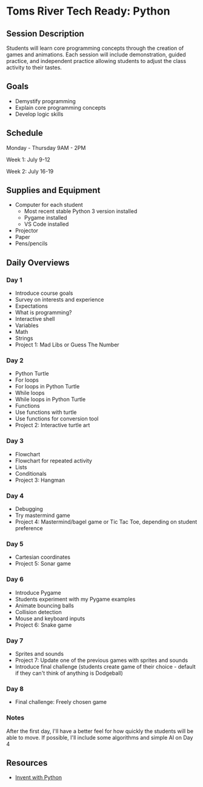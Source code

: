# Toms River Tech Ready: Python

## Session Description
Students will learn core programming concepts through the creation of games and animations. Each session will include demonstration, guided practice, and independent practice allowing students to adjust the class activity to their tastes.

## Goals
* Demystify programming
* Explain core programming concepts
* Develop logic skills

## Schedule
Monday - Thursday 9AM - 2PM

Week 1: July 9-12

Week 2: July 16-19

## Supplies and Equipment
* Computer for each student
  * Most recent stable Python 3 version installed
  * Pygame installed
  * VS Code installed
* Projector
* Paper
* Pens/pencils

## Daily Overviews

### Day 1
* Introduce course goals
* Survey on interests and experience
* Expectations
* What is programming?
* Interactive shell
* Variables
* Math
* Strings
* Project 1: Mad Libs or Guess The Number

### Day 2
* Python Turtle
* For loops
* For loops in Python Turtle
* While loops
* While loops in Python Turtle
* Functions
* Use functions with turtle
* Use functions for conversion tool
* Project 2: Interactive turtle art

### Day 3
* Flowchart
* Flowchart for repeated activity
* Lists
* Conditionals
* Project 3: Hangman

### Day 4
* Debugging
* Try mastermind game
* Project 4: Mastermind/bagel game or Tic Tac Toe, depending on student preference

### Day 5
* Cartesian coordinates
* Project 5: Sonar game

### Day 6
* Introduce Pygame
* Students experiment with my Pygame examples
* Animate bouncing balls
* Collision detection
* Mouse and keyboard inputs
* Project 6: Snake game

### Day 7
* Sprites and sounds
* Project 7: Update one of the previous games with sprites and sounds
* Introduce final challenge (students create game of their choice - default if they can't think of anything is Dodgeball)

### Day 8
* Final challenge: Freely chosen game

### Notes
After the first day, I'll have a better feel for how quickly the students will be able to move. If possible, I'll include some algorithms and simple AI on Day 4

## Resources
* [Invent with Python](http://inventwithpython.com/chapters/)

